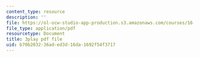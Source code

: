 ```yaml
---
content_type: resource
description: ''
file: https://ol-ocw-studio-app-production.s3.amazonaws.com/courses/16-885j-aircraft-systems-engineering-fall-2005/b70b203236aded3d16da1692f54f3717_IHVf3ukiIiA.pdf
file_type: application/pdf
resourcetype: Document
title: 3play pdf file
uid: b70b2032-36ad-ed3d-16da-1692f54f3717
---
```

